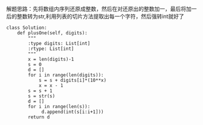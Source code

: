 解题思路：先将数组内序列还原成整数，然后在对还原出的整数加一，最后将加一后的整数转为str,利用列表的切片方法提取出每一个字符，然后强转int就好了

```
class Solution:
    def plusOne(self, digits):
        """
        :type digits: List[int]
        :rtype: List[int]
        """
        x = len(digits)-1
        s = 0
        d = []
        for i in range(len(digits)):
            s = s + digits[i]*(10**x)
            x = x - 1
        s = s + 1
        s = str(s)
        d = []
        for i in range(len(s)):
             d.append(int(s[i:i+1]))
        return d
```
